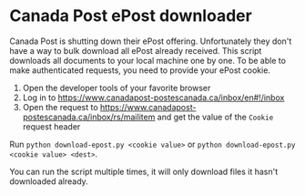 # Canada Post ePost downloader

Canada Post is shutting down their ePost offering. Unfortunately they don't have a way to bulk download all ePost already received. This script downloads all documents to your local machine one by one. To be able to make authenticated requests, you need to provide your ePost cookie.

1. Open the developer tools of your favorite browser 
2. Log in to https://www.canadapost-postescanada.ca/inbox/en#!/inbox
3. Open the request to https://www.canadapost-postescanada.ca/inbox/rs/mailitem and get the value of the `Cookie` request header

Run `python download-epost.py <cookie value>` or `python download-epost.py <cookie value> <dest>`.

You can run the script multiple times, it will only download files it hasn't downloaded already.